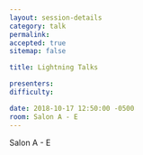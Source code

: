```yaml
---
layout: session-details
category: talk
permalink:
accepted: true
sitemap: false

title: Lightning Talks

presenters:
difficulty:

date: 2018-10-17 12:50:00 -0500
room: Salon A - E
---
```

Salon A - E
